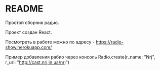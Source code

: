 # README

Простой сборник радио.
 
Проект создан React.

Посмотреть в работе можно по адресу - https://radio-show.herokuapp.com/
 
Пример добавления рабио через консоль
Radio.create(r_name: "Nrj", r_url: "http://cast.nrj.in.ua/nrj")
